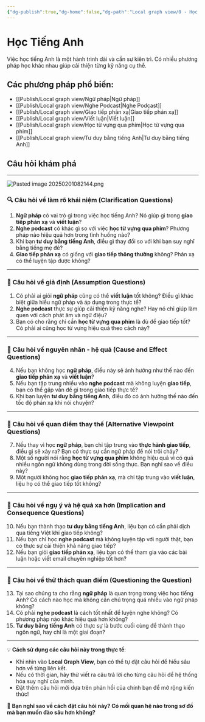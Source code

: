 ```yaml
---
{"dg-publish":true,"dg-home":false,"dg-path":"Local graph view/0 - Học Tiếng Anh.md","permalink":"/local-graph-view/0-hoc-tieng-anh/","dgPassFrontmatter":true,"noteIcon":"","updated":"2025-02-01T08:21:44.965+07:00"}
---
```


# Học Tiếng Anh
Việc học tiếng Anh là một hành trình dài và cần sự kiên trì. Có nhiều phương pháp học khác nhau giúp cải thiện từng kỹ năng cụ thể.

## Các phương pháp phổ biến:
- [[Publish/Local graph view/Ngữ pháp\|Ngữ pháp]]
- [[Publish/Local graph view/Nghe Podcast\|Nghe Podcast]]
- [[Publish/Local graph view/Giao tiếp phản xạ\|Giao tiếp phản xạ]]
- [[Publish/Local graph view/Viết luận\|Viết luận]]
- [[Publish/Local graph view/Học từ vựng qua phim\|Học từ vựng qua phim]]
- [[Publish/Local graph view/Tư duy bằng tiếng Anh\|Tư duy bằng tiếng Anh]]


## Câu hỏi khám phá
---
![Pasted image 20250201082144.png](/img/user/src/Pasted%20image%2020250201082144.png)
### 🔍 **Câu hỏi về làm rõ khái niệm (Clarification Questions)**

1. **Ngữ pháp** có vai trò gì trong việc học tiếng Anh? Nó giúp gì trong **giao tiếp phản xạ** và **viết luận**?
2. **Nghe podcast** có khác gì so với việc **học từ vựng qua phim**? Phương pháp nào hiệu quả hơn trong tình huống nào?
3. Khi bạn **tư duy bằng tiếng Anh**, điều gì thay đổi so với khi bạn suy nghĩ bằng tiếng mẹ đẻ?
4. **Giao tiếp phản xạ** có giống với **giao tiếp thông thường** không? Phản xạ có thể luyện tập được không?

---

### 🤔 **Câu hỏi về giả định (Assumption Questions)**

1. Có phải ai giỏi **ngữ pháp** cũng có thể **viết luận** tốt không? Điều gì khác biệt giữa hiểu ngữ pháp và áp dụng trong thực tế?
2. **Nghe podcast** thực sự giúp cải thiện kỹ năng nghe? Hay nó chỉ giúp làm quen với cách phát âm và ngữ điệu?
3. Bạn có cho rằng chỉ cần **học từ vựng qua phim** là đủ để giao tiếp tốt? Có phải ai cũng học từ vựng hiệu quả theo cách này?

---

### 🔄 **Câu hỏi về nguyên nhân - hệ quả (Cause and Effect Questions)**

4. Nếu bạn không học **ngữ pháp**, điều này sẽ ảnh hưởng như thế nào đến **giao tiếp phản xạ** và **viết luận**?
5. Nếu bạn tập trung nhiều vào **nghe podcast** mà không luyện **giao tiếp**, bạn có thể gặp vấn đề gì trong giao tiếp thực tế?
6. Khi bạn luyện **tư duy bằng tiếng Anh**, điều đó có ảnh hưởng thế nào đến tốc độ phản xạ khi nói chuyện?

---

### 🔗 **Câu hỏi về quan điểm thay thế (Alternative Viewpoint Questions)**

7. Nếu thay vì học **ngữ pháp**, bạn chỉ tập trung vào **thực hành giao tiếp**, điều gì sẽ xảy ra? Bạn có thực sự cần ngữ pháp để nói trôi chảy?
8. Một số người nói rằng **học từ vựng qua phim** không hiệu quả vì có quá nhiều ngôn ngữ không dùng trong đời sống thực. Bạn nghĩ sao về điều này?
9. Một người không học **giao tiếp phản xạ**, mà chỉ tập trung vào **viết luận**, liệu họ có thể giao tiếp tốt không?

---

### 🔎 **Câu hỏi về ngụ ý và hệ quả xa hơn (Implication and Consequence Questions)**

10. Nếu bạn thành thạo **tư duy bằng tiếng Anh**, liệu bạn có cần phải dịch qua tiếng Việt khi giao tiếp không?
11. Nếu bạn chỉ học **nghe podcast** mà không luyện tập với người thật, bạn có thực sự cải thiện khả năng giao tiếp?
12. Nếu bạn giỏi **giao tiếp phản xạ**, liệu bạn có thể tham gia vào các bài luận hoặc viết email chuyên nghiệp tốt hơn?

---

### 🎯 **Câu hỏi về thử thách quan điểm (Questioning the Question)**

13. Tại sao chúng ta cho rằng **ngữ pháp** là quan trọng trong việc học tiếng Anh? Có cách nào học mà không cần chú trọng quá nhiều vào ngữ pháp không?
14. Có phải **nghe podcast** là cách tốt nhất để luyện nghe không? Có phương pháp nào khác hiệu quả hơn không?
15. **Tư duy bằng tiếng Anh** có thực sự là bước cuối cùng để thành thạo ngôn ngữ, hay chỉ là một giai đoạn?

---

💡 **Cách sử dụng các câu hỏi này trong thực tế**:

- Khi nhìn vào **Local Graph View**, bạn có thể tự đặt câu hỏi để hiểu sâu hơn về từng liên kết.
- Nếu có thời gian, hãy thử viết ra câu trả lời cho từng câu hỏi để hệ thống hóa suy nghĩ của mình.
- Đặt thêm câu hỏi mới dựa trên phản hồi của chính bạn để mở rộng kiến thức!

🚀 **Bạn nghĩ sao về cách đặt câu hỏi này? Có mối quan hệ nào trong sơ đồ mà bạn muốn đào sâu hơn không?**